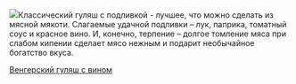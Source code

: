 <!--2025-08-07 13:45:25-->
<div class="yb">
  <div class="rss povarenok"><a href="https://www.povarenok.ru/recipes/show/182978/"><img src="https://www.povarenok.ru/data/cache/2025aug/07/44/3186544_49234-640x480.jpg"></a>Классический гуляш с подливкой - лучшее, что можно сделать из мясной мякоти. Слагаемые удачной подливки – лук, паприка, томатный соус и красное вино. И, конечно, терпение – долгое томление мяса при слабом кипении сделает мясо нежным и подарит необычайное богатство вкуса. <p class="titl"><a href="https://www.povarenok.ru/recipes/show/182978/">Венгерский гуляш с вином</a></p></div>
</div>
